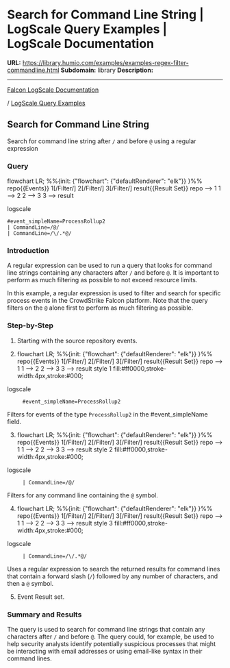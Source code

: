 # Search for Command Line String | LogScale Query Examples | LogScale Documentation

**URL:** https://library.humio.com/examples/examples-regex-filter-commandline.html
**Subdomain:** library
**Description:** 

---

[Falcon LogScale Documentation](https://library.humio.com)

/ [LogScale Query Examples](examples.html)

## Search for Command Line String

Search for command line string after `/` and before `@` using a regular expression 

### Query

flowchart LR; %%{init: {"flowchart": {"defaultRenderer": "elk"}} }%% repo{{Events}} 1[/Filter/] 2[/Filter/] 3[/Filter/] result{{Result Set}} repo --> 1 1 --> 2 2 --> 3 3 --> result

logscale
    
    
    #event_simpleName=ProcessRollup2
    | CommandLine=/@/
    | CommandLine=/\/.*@/

### Introduction

A regular expression can be used to run a query that looks for command line strings containing any characters after `/` and before `@`. It is important to perform as much filtering as possible to not exceed resource limits. 

In this example, a regular expression is used to filter and search for specific process events in the CrowdStrike Falcon platform. Note that the query filters on the `@` alone first to perform as much filtering as possible. 

### Step-by-Step

  1. Starting with the source repository events.

  2. flowchart LR; %%{init: {"flowchart": {"defaultRenderer": "elk"}} }%% repo{{Events}} 1[/Filter/] 2[/Filter/] 3[/Filter/] result{{Result Set}} repo --> 1 1 --> 2 2 --> 3 3 --> result style 1 fill:#ff0000,stroke-width:4px,stroke:#000;

logscale
         
         #event_simpleName=ProcessRollup2

Filters for events of the type `ProcessRollup2` in the #event_simpleName field. 

  3. flowchart LR; %%{init: {"flowchart": {"defaultRenderer": "elk"}} }%% repo{{Events}} 1[/Filter/] 2[/Filter/] 3[/Filter/] result{{Result Set}} repo --> 1 1 --> 2 2 --> 3 3 --> result style 2 fill:#ff0000,stroke-width:4px,stroke:#000;

logscale
         
         | CommandLine=/@/

Filters for any command line containing the `@` symbol. 

  4. flowchart LR; %%{init: {"flowchart": {"defaultRenderer": "elk"}} }%% repo{{Events}} 1[/Filter/] 2[/Filter/] 3[/Filter/] result{{Result Set}} repo --> 1 1 --> 2 2 --> 3 3 --> result style 3 fill:#ff0000,stroke-width:4px,stroke:#000;

logscale
         
         | CommandLine=/\/.*@/

Uses a regular expression to search the returned results for command lines that contain a forward slash (`/`) followed by any number of characters, and then a `@` symbol. 

  5. Event Result set.




### Summary and Results

The query is used to search for command line strings that contain any characters after `/` and before `@`. The query could, for example, be used to help security analysts identify potentially suspicious processes that might be interacting with email addresses or using email-like syntax in their command lines.
